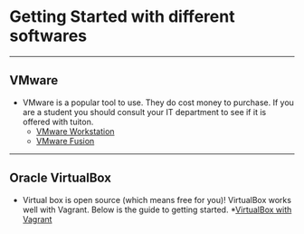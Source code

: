 # Getting Started with different softwares

---

## VMware
* VMware is a popular tool to use. They do cost money to purchase. If you are a student you should consult your IT department to see if it is offered with tuiton.
  * [VMware Workstation](https://www.vmware.com/products/workstation-pro.html)
  * [VMware Fusion](https://www.vmware.com/products/fusion.html)
---

## Oracle VirtualBox
* Virtual box is open source (which means free for you)! VirtualBox works well with Vagrant. Below is the guide to getting started.
  *[VirtualBox with Vagrant](https://medium.com/@AnnaJS15/getting-started-with-virtualbox-and-vagrant-8d98aa271d2a)
